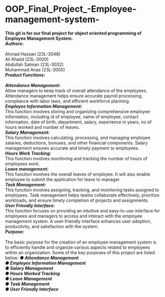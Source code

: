 # OOP_Final_Project_-Employee-management-system-
**This git is for our final project for object oriented programming of Employee Management System.**
<br>
**_Authors_:**<br><br> Ahmad Hassan (23L-3048)
<br>Ali Khalid (23L-3000)<br>Abdullah Salman (23L-3032) <br> Muhammad Anas (23L-3005)<br>
**_Product Functions:_**<br><br>
**_Attendance Management:_**<br>
Allow managers to keep track of overall attendance of the employees. Attendance management helps ensure accurate payroll processing, compliance with labor laws, and efficient workforce planning.<br>
**_Employee Information Management:_**<br> This function involves storing and organizing comprehensive employee information, including id of employee, name of employee, contact information, date of birth, department, salary, experience in years, no of hours worked and number of leaves.
<br>**_Salary Management:_**<br>
This function involves calculating, processing, and managing employee salaries, deductions, bonuses, and other financial components. Salary management ensures accurate and timely payment to employees.
<br>**_Hours Work Tracking:_**<br>
This function involves monitoring and tracking the number of hours of employees work. 
<br>**_Leave management:_**<br>
This function involves the overall leaves of employee. It will also enable employee to submit the application for leave to manager.
<br>**_Task Management:_**<br>
This function involves assigning, tracking, and monitoring tasks assigned to employees. Task management helps teams collaborate effectively, prioritize workloads, and ensure timely completion of projects and assignments.
<br>**_User Friendly Interface:_**<br>
This function focuses on providing an intuitive and easy-to-use interface for employees and managers to access and interact with the employee management system. A user-friendly interface enhances user adoption, productivity, and satisfaction with the system.
<br>
**_Purpose:_**<br><br>
The basic purpose for the creation of an employee management system is to efficiently handle and organize various aspects related to employees within an organization. Some of the key purposes of this project are listed below:
**_● Attendance Management_<br>**
**_● Employee Information Management_<br>** 
**_● Salary Management_<br>** 
**_● Hours Worked Tracking_<br>** 
**_● Leave Management_<br>** 
**_● Task Management_<br>** 
**_● User Friendly Interface_<br>**


